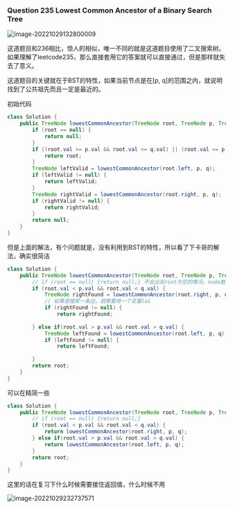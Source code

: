 ### Question 235 Lowest Common Ancestor of a Binary Search Tree

![image-20221029132800009](C:\Users\jason\AppData\Roaming\Typora\typora-user-images\image-20221029132800009.png)

这道题目和236相比，惊人的相似，唯一不同的就是这道题目使用了二叉搜索树。如果理解了leetcode235，那么直接套用它的答案就可以直接通过，但是那样就失去了意义。



这道题目的关键就在于BST的特性，如果当前节点是在[p, q]的范围之内，就说明找到了公共祖先而且一定是最近的。

初始代码

```java
class Solution {
    public TreeNode lowestCommonAncestor(TreeNode root, TreeNode p, TreeNode q) {
        if (root == null) {
            return null;
        }
        if ((root.val >= p.val && root.val <= q.val) || (root.val <= p.val && root.val >= q.val)) {
            return root;
        }
        TreeNode leftValid = lowestCommonAncestor(root.left, p, q);
        if (leftValid != null) {
            return leftValid;
        }
        TreeNode rightValid = lowestCommonAncestor(root.right, p, q);
        if (rightValid != null) {
            return rightValid;
        }
        return null;
    }
}
```



但是上面的解法，有个问题就是，没有利用到BST的特性，所以看了下卡哥的解法，确实很简洁

~~~java
class Solution {
    public TreeNode lowestCommonAncestor(TreeNode root, TreeNode p, TreeNode q) {
        // if (root == null) {return null;} 不会出现root为空的情况，node数量至少为2而且也不会遍历到null，因为肯定会有节点在p和q的区间
        if (root.val < p.val && root.val < q.val) {
            TreeNode rightFound = lowestCommonAncestor(root.right, p, q);
            // 如果是搜索一条边，就需要用一个变量lai
            if (rightFound != null) {
                return rightFound;
            
        } else if(root.val > p.val && root.val > q.val) {
            TreeNode leftFound = lowestCommonAncestor(root.left, p, q);
            if (leftFound != null) {
                return leftFound;
            
        } 
        return root;
    }
}
~~~

可以在精简一些

```java
class Solution {
    public TreeNode lowestCommonAncestor(TreeNode root, TreeNode p, TreeNode q) {
        // if (root == null) {return null;}
        if (root.val < p.val && root.val < q.val) {
            return lowestCommonAncestor(root.right, p, q);
        } else if(root.val > p.val && root.val > q.val) {
            return lowestCommonAncestor(root.left, p, q);
        } 
        return root;
    }
}
```



这里的话在复习下什么时候需要接住返回值，什么时候不用

![image-20221029232737571](C:\Users\jason\AppData\Roaming\Typora\typora-user-images\image-20221029232737571.png)
